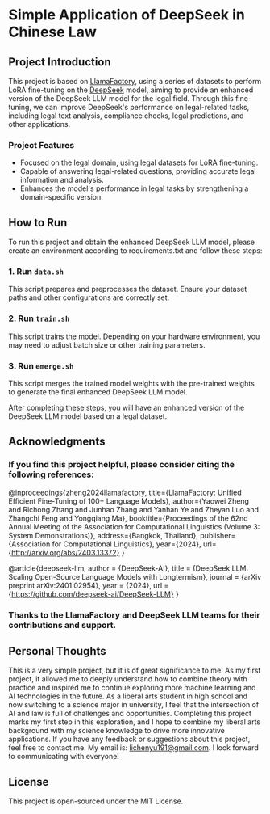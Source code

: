 # Simple Application of DeepSeek in Chinese Law

## Project Introduction

This project is based on [LlamaFactory](http://arxiv.org/abs/2403.13372), using a series of datasets to perform LoRA fine-tuning on the [DeepSeek](https://github.com/deepseek-ai/DeepSeek-LLM) model, aiming to provide an enhanced version of the DeepSeek LLM model for the legal field. Through this fine-tuning, we can improve DeepSeek's performance on legal-related tasks, including legal text analysis, compliance checks, legal predictions, and other applications.

### Project Features
- Focused on the legal domain, using legal datasets for LoRA fine-tuning.
- Capable of answering legal-related questions, providing accurate legal information and analysis.
- Enhances the model's performance in legal tasks by strengthening a domain-specific version.

## How to Run

To run this project and obtain the enhanced DeepSeek LLM model, please create an environment according to requirements.txt and follow these steps:

### 1. Run `data.sh`
This script prepares and preprocesses the dataset. Ensure your dataset paths and other configurations are correctly set.

### 2. Run `train.sh`
This script trains the model. Depending on your hardware environment, you may need to adjust batch size or other training parameters.

### 3. Run `emerge.sh`
This script merges the trained model weights with the pre-trained weights to generate the final enhanced DeepSeek LLM model.

After completing these steps, you will have an enhanced version of the DeepSeek LLM model based on a legal dataset.

## Acknowledgments
### If you find this project helpful, please consider citing the following references:
@inproceedings{zheng2024llamafactory,
  title={LlamaFactory: Unified Efficient Fine-Tuning of 100+ Language Models},
  author={Yaowei Zheng and Richong Zhang and Junhao Zhang and Yanhan Ye and Zheyan Luo and Zhangchi Feng and Yongqiang Ma},
  booktitle={Proceedings of the 62nd Annual Meeting of the Association for Computational Linguistics (Volume 3: System Demonstrations)},
  address={Bangkok, Thailand},
  publisher={Association for Computational Linguistics},
  year={2024},
  url={http://arxiv.org/abs/2403.13372}
}

@article{deepseek-llm,
  author = {DeepSeek-AI},
  title = {DeepSeek LLM: Scaling Open-Source Language Models with Longtermism},
  journal = {arXiv preprint arXiv:2401.02954},
  year = {2024},
  url = {https://github.com/deepseek-ai/DeepSeek-LLM}
}
### Thanks to the LlamaFactory and DeepSeek LLM teams for their contributions and support.

## Personal Thoughts
This is a very simple project, but it is of great significance to me. As my first project, it allowed me to deeply understand how to combine theory with practice and inspired me to continue exploring more machine learning and AI technologies in the future. As a liberal arts student in high school and now switching to a science major in university, I feel that the intersection of AI and law is full of challenges and opportunities. Completing this project marks my first step in this exploration, and I hope to combine my liberal arts background with my science knowledge to drive more innovative applications. If you have any feedback or suggestions about this project, feel free to contact me. My email is: lichenyu191@gmail.com. I look forward to communicating with everyone!

## License
This project is open-sourced under the MIT License.